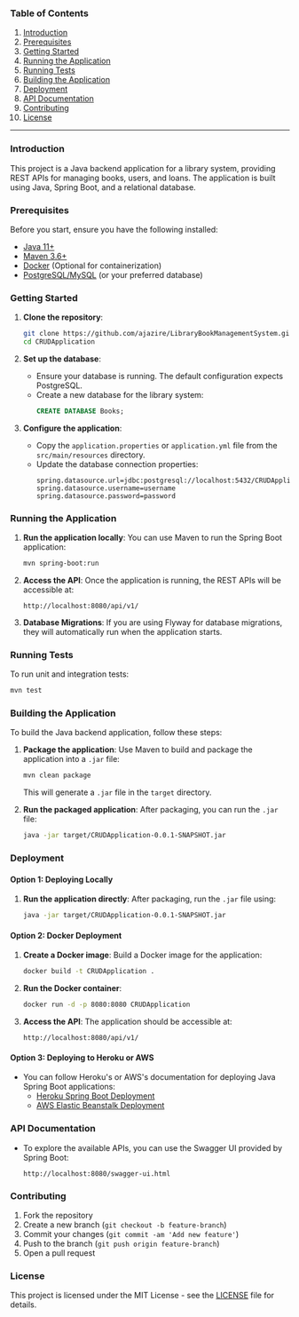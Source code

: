 ### Table of Contents
1. [Introduction](#introduction)
2. [Prerequisites](#prerequisites)
3. [Getting Started](#getting-started)
4. [Running the Application](#running-the-application)
5. [Running Tests](#running-tests)
6. [Building the Application](#building-the-application)
7. [Deployment](#deployment)
8. [API Documentation](#api-documentation)
9. [Contributing](#contributing)
10. [License](#license)

---

### Introduction
This project is a Java backend application for a library system, providing REST APIs for managing books, users, and loans. The application is built using Java, Spring Boot, and a relational database.

### Prerequisites
Before you start, ensure you have the following installed:
- [Java 11+](https://www.oracle.com/java/technologies/javase-jdk11-downloads.html)
- [Maven 3.6+](https://maven.apache.org/download.cgi)
- [Docker](https://www.docker.com/get-started) (Optional for containerization)
- [PostgreSQL/MySQL](https://www.postgresql.org/) (or your preferred database)

### Getting Started
1. **Clone the repository**:
   ```bash
   git clone https://github.com/ajazire/LibraryBookManagementSystem.git
   cd CRUDApplication
   ```

2. **Set up the database**:
   - Ensure your database is running. The default configuration expects PostgreSQL.
   - Create a new database for the library system:
     ```sql
     CREATE DATABASE Books;
     ```

3. **Configure the application**:
   - Copy the `application.properties` or `application.yml` file from the `src/main/resources` directory.
   - Update the database connection properties:
     ```properties
     spring.datasource.url=jdbc:postgresql://localhost:5432/CRUDApplication
     spring.datasource.username=username
     spring.datasource.password=password
     ```

### Running the Application

1. **Run the application locally**:
   You can use Maven to run the Spring Boot application:
   ```bash
   mvn spring-boot:run
   ```

2. **Access the API**:
   Once the application is running, the REST APIs will be accessible at:
   ```
   http://localhost:8080/api/v1/
   ```

3. **Database Migrations**:
   If you are using Flyway for database migrations, they will automatically run when the application starts.

### Running Tests
To run unit and integration tests:
```bash
mvn test
```

### Building the Application
To build the Java backend application, follow these steps:

1. **Package the application**:
   Use Maven to build and package the application into a `.jar` file:
   ```bash
   mvn clean package
   ```
   This will generate a `.jar` file in the `target` directory.

2. **Run the packaged application**:
   After packaging, you can run the `.jar` file:
   ```bash
   java -jar target/CRUDApplication-0.0.1-SNAPSHOT.jar
   ```

### Deployment

#### Option 1: Deploying Locally
1. **Run the application directly**:
   After packaging, run the `.jar` file using:
   ```bash
   java -jar target/CRUDApplication-0.0.1-SNAPSHOT.jar
   ```

#### Option 2: Docker Deployment
1. **Create a Docker image**:
   Build a Docker image for the application:
   ```bash
   docker build -t CRUDApplication .
   ```

2. **Run the Docker container**:
   ```bash
   docker run -d -p 8080:8080 CRUDApplication
   ```

3. **Access the API**:
   The application should be accessible at:
   ```
   http://localhost:8080/api/v1/
   ```

#### Option 3: Deploying to Heroku or AWS
- You can follow Heroku's or AWS's documentation for deploying Java Spring Boot applications:
  - [Heroku Spring Boot Deployment](https://devcenter.heroku.com/articles/deploying-spring-boot-apps-to-heroku)
  - [AWS Elastic Beanstalk Deployment](https://aws.amazon.com/elasticbeanstalk/)

### API Documentation
- To explore the available APIs, you can use the Swagger UI provided by Spring Boot:
  ```
  http://localhost:8080/swagger-ui.html
  ```

### Contributing
1. Fork the repository
2. Create a new branch (`git checkout -b feature-branch`)
3. Commit your changes (`git commit -am 'Add new feature'`)
4. Push to the branch (`git push origin feature-branch`)
5. Open a pull request

### License
This project is licensed under the MIT License - see the [LICENSE](LICENSE) file for details.
